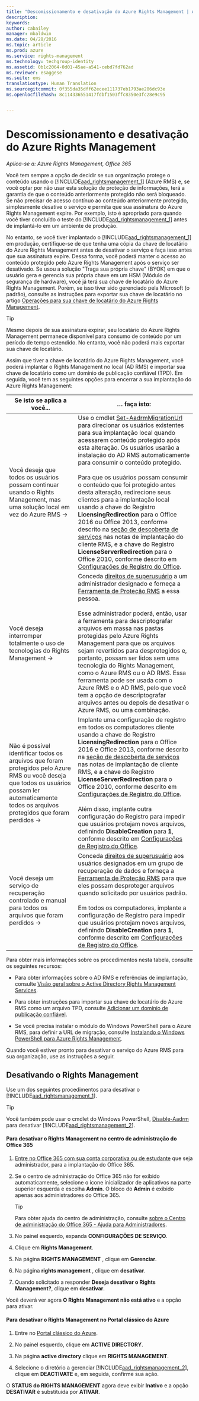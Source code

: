 ```yaml
---
title: "Descomissionamento e desativação do Azure Rights Management | Azure RMS"
description: 
keywords: 
author: cabailey
manager: mbaldwin
ms.date: 04/28/2016
ms.topic: article
ms.prod: azure
ms.service: rights-management
ms.technology: techgroup-identity
ms.assetid: 0b1c2064-0d01-45ae-a541-cebd7fd762ad
ms.reviewer: esaggese
ms.suite: ems
translationtype: Human Translation
ms.sourcegitcommit: 0f355da35dff62ecee111737eb1793ae286dc93e
ms.openlocfilehash: 8c114336551417fdbf1503ffc8350e3fc28e9c95


---
```


# Descomissionamento e desativação do Azure Rights Management

*Aplica-se a: Azure Rights Management, Office 365*

Você tem sempre a opção de decidir se sua organização protege o conteúdo usando o [!INCLUDE[aad_rightsmanagement_1](../includes/aad_rightsmanagement_1_md.md)] (Azure RMS) e, se você optar por não usar esta solução de proteção de informações, terá a garantia de que o conteúdo anteriormente protegido não será bloqueado. Se não precisar de acesso contínuo ao conteúdo anteriormente protegido, simplesmente desative o serviço e permita que sua assinatura do Azure Rights Management expire. Por exemplo, isto é apropriado para quando você tiver concluído o teste do [!INCLUDE[aad_rightsmanagement_1](../includes/aad_rightsmanagement_1_md.md)] antes de implantá-lo em um ambiente de produção.

No entanto, se você tiver implantado o [!INCLUDE[aad_rightsmanagement_1](../includes/aad_rightsmanagement_1_md.md)] em produção, certifique-se de que tenha uma cópia da chave de locatário do Azure Rights Management antes de desativar o serviço e faça isso antes que sua assinatura expire. Dessa forma, você poderá manter o acesso ao conteúdo protegido pelo Azure Rights Management após o serviço ser desativado. Se usou a solução "Traga sua própria chave" (BYOK) em que o usuário gera e gerencia sua própria chave em um HSM (Módulo de segurança de hardware), você já terá sua chave de locatário do Azure Rights Management. Porém, se isso tiver sido gerenciado pela Microsoft (o padrão), consulte as instruções para exportar sua chave de locatário no artigo [Operações para sua chave de locatário do Azure Rights Management](operations-tenant-key.md).

> [!TIP]
> Mesmo depois de sua assinatura expirar, seu locatário do Azure Rights Management permanece disponível para consumo de conteúdo por um período de tempo estendido. No entanto, você não poderá mais exportar sua chave de locatário.

Assim que tiver a chave de locatário do Azure Rights Management, você poderá implantar o Rights Management no local (AD RMS) e importar sua chave de locatário como um domínio de publicação confiável (TPD). Em seguida, você tem as seguintes opções para encerrar a sua implantação do Azure Rights Management:

|Se isto se aplica a você...|… faça isto:|
|----------------------------|--------------|
|Você deseja que todos os usuários possam continuar usando o Rights Management, mas uma solução local em vez do Azure RMS    →|Use o cmdlet [Set-AadrmMigrationUrl](https://msdn.microsoft.com/library/azure/dn629429.aspx) para direcionar os usuários existentes para sua implantação local quando acessarem conteúdo protegido após esta alteração. Os usuários usarão a instalação do AD RMS automaticamente para consumir o conteúdo protegido.<br /><br />Para que os usuários possam consumir o conteúdo que foi protegido antes desta alteração, redirecione seus clientes para a implantação local usando a chave do Registro **LicensingRedirection** para o Office 2016 ou Office 2013, conforme descrito na [seção de descoberta de serviços](../rms-client/client-deployment-notes.md) nas notas de implantação do cliente RMS, e a chave do Registro **LicenseServerRedirection** para o Office 2010, conforme descrito em [Configurações de Registro do Office](https://technet.microsoft.com/library/dd772637%28v=ws.10%29.aspx).|
|Você deseja interromper totalmente o uso de tecnologias do Rights Management    →|Conceda [direitos de superusuário](../deploy-use/configure-super-users.md) a um administrador designado e forneça a [Ferramenta de Proteção RMS](http://www.microsoft.com/en-us/download/details.aspx?id=47256) a essa pessoa.<br /><br />Esse administrador poderá, então, usar a ferramenta para descriptografar arquivos em massa nas pastas protegidas pelo Azure Rights Management para que os arquivos sejam revertidos para desprotegidos e, portanto, possam ser lidos sem uma tecnologia do Rights Management, como o Azure RMS ou o AD RMS. Essa ferramenta pode ser usada com o Azure RMS e o AD RMS, pelo que você tem a opção de descriptografar arquivos antes ou depois de desativar o Azure RMS, ou uma combinação.|
|Não é possível identificar todos os arquivos que foram protegidos pelo Azure RMS ou você deseja que todos os usuários possam ler automaticamente todos os arquivos protegidos que foram perdidos    →|Implante uma configuração de registro em todos os computadores cliente usando a chave do Registro **LicensingRedirection** para o Office 2016 e Office 2013, conforme descrito na [seção de descoberta de serviços](../rms-client/client-deployment-notes.md) nas notas de implantação de cliente RMS, e a chave do Registro **LicenseServerRedirection** para o Office 2010, conforme descrito em [Configurações de Registro do Office](https://technet.microsoft.com/library/dd772637%28v=ws.10%29.aspx).<br /><br />Além disso, implante outra configuração do Registro para impedir que usuários protejam novos arquivos, definindo **DisableCreation** para **1**, conforme descrito em [Configurações de Registro do Office](https://technet.microsoft.com/library/dd772637%28v=ws.10%29.aspx).|
|Você deseja um serviço de recuperação controlado e manual para todos os arquivos que foram perdidos    →|Conceda [direitos de superusuário](../deploy-use/configure-super-users.md) aos usuários designados em um grupo de recuperação de dados e forneça a [Ferramenta de Proteção RMS](http://www.microsoft.com/en-us/download/details.aspx?id=47256) para que eles possam desproteger arquivos quando solicitado por usuários padrão.<br /><br />Em todos os computadores, implante a configuração de Registro para impedir que usuários protejam novos arquivos, definindo **DisableCreation** para **1**, conforme descrito em [Configurações de Registro do Office](https://technet.microsoft.com/library/dd772637%28v=ws.10%29.aspx).|
Para obter mais informações sobre os procedimentos nesta tabela, consulte os seguintes recursos:

-   Para obter informações sobre o AD RMS e referências de implantação, consulte [Visão geral sobre o Active Directory Rights Management Services](https://technet.microsoft.com/library/hh831364.aspx).

-   Para obter instruções para importar sua chave de locatário do Azure RMS como um arquivo TPD, consulte [Adicionar um domínio de publicação confiável](https://technet.microsoft.com/library/cc771460.aspx).

-   Se você precisa instalar o módulo do Windows PowerShell para o Azure RMS, para definir a URL de migração, consulte [Instalando o Windows PowerShell para Azure Rights Management](install-powershell.md).

Quando você estiver pronto para desativar o serviço do Azure RMS para sua organização, use as instruções a seguir.

## Desativando o Rights Management
Use um dos seguintes procedimentos para desativar o [!INCLUDE[aad_rightsmanagement_1](../includes/aad_rightsmanagement_1_md.md)].

> [!TIP]
> Você também pode usar o cmdlet do Windows PowerShell, [Disable-Aadrm](http://msdn.microsoft.com/library/windowsazure/dn629422.aspx) para desativar [!INCLUDE[aad_rightsmanagement_2](../includes/aad_rightsmanagement_2_md.md)].

#### Para desativar o Rights Management no centro de administração do Office 365

1.  [Entre no Office 365 com sua conta corporativa ou de estudante](https://portal.office.com/) que seja administrador, para a implantação do Office 365.

2.  Se o centro de administração do Office 365 não for exibido automaticamente, selecione o ícone inicializador de aplicativos na parte superior esquerda e escolha **Admin**. O bloco do **Admin** é exibido apenas aos administradores do Office 365.

    > [!TIP]
    > Para obter ajuda do centro de administração, consulte [sobre o Centro de administração do Office 365 - Ajuda para Administradores](https://support.office.com/article/About-the-Office-365-admin-center-Admin-Help-58537702-d421-4d02-8141-e128e3703547).

3.  No painel esquerdo, expanda **CONFIGURAÇÕES DE SERVIÇO**.

4.  Clique em **Rights Management**.

5.  Na página **RIGHTS MANAGEMENT** , clique em **Gerenciar**.

6.  Na página **rights management** , clique em **desativar**.

7.  Quando solicitado a responder **Deseja desativar o Rights Management?**, clique em **desativar**.

Você deverá ver agora **O Rights Management não está ativo** e a opção para ativar.

#### Para desativar o Rights Management no Portal clássico do Azure

1.  Entre no [Portal clássico do Azure](http://go.microsoft.com/fwlink/p/?LinkID=275081).

2.  No painel esquerdo, clique em **ACTIVE DIRECTORY**.

3.  Na página **active directory** clique em **RIGHTS MANAGEMENT**.

4.  Selecione o diretório a gerenciar [!INCLUDE[aad_rightsmanagement_2](../includes/aad_rightsmanagement_2_md.md)], clique em **DEACTIVATE** e, em seguida, confirme sua ação.

O **STATUS do RIGHTS MANAGEMENT** agora deve exibir **Inativo** e a opção **DESATIVAR** é substituída por **ATIVAR**.






<!--HONumber=Jun16_HO4-->


